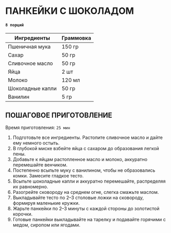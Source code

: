 # ПАНКЕЙКИ С ШОКОЛАДОМ

#### `8 порций`

| Ингредиенты       | Граммовка |
|------------------|-----------|
| Пшеничная мука    | 150 гр    |
| Сахар             | 50 гр     |
| Сливочное масло   | 50 гр     |
| Яйца              | 2 шт      |
| Молоко            | 120 мл    |
| Шоколадные капли  | 50 гр     |
| Ванилин           | 5 гр      |

## ПОШАГОВОЕ ПРИГОТОВЛЕНИЕ
Время приготовления: `25 мин`

1. Подготовьте все ингредиенты. Растопите сливочное масло и дайте ему немного остыть.
2. В глубокой миске взбейте яйца с сахаром до образования легкой пены.
3. Добавьте к яйцам растопленное масло и молоко, аккуратно перемешайте венчиком.
4. Постепенно всыпьте муку с ванилином, чтобы не образовались комки. Замесите гладкое тесто.
5. Всыпьте шоколадные капли и аккуратно перемешайте, распределяя их равномерно.
6. Разогрейте сковороду на среднем огне, слегка смажьте маслом.
7. Выкладывайте тесто по 2–3 столовые ложки на сковороду, формируя маленькие кружки.
8. Жарьте панкейки по 2–3 минуты с каждой стороны до золотистой корочки.
9. Готовые панкейки выкладывайте на тарелку и подавайте горячими с медом, сиропом или ягодами.
